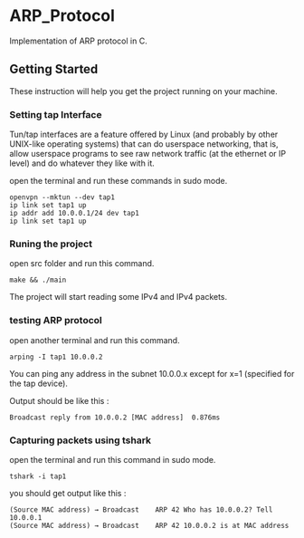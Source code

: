 # ARP_Protocol

Implementation of ARP protocol in C.

## Getting Started

These instruction will help you get the project running on your machine.

### Setting tap Interface

Tun/tap interfaces are a feature offered by Linux (and probably by other UNIX-like operating systems) that can do userspace networking,
that is, allow userspace programs to see raw network traffic (at the ethernet or IP level) and do whatever they like with it.

open the terminal and run these commands in sudo mode.

```
openvpn --mktun --dev tap1
ip link set tap1 up
ip addr add 10.0.0.1/24 dev tap1
ip link set tap1 up
```

### Runing the project

open src folder and run this command.

```
make && ./main
```

The project will start reading some IPv4 and IPv4 packets.

### testing ARP protocol

open another terminal and run this command.


```
arping -I tap1 10.0.0.2
```

You can ping any address in the subnet 10.0.0.x except for x=1 (specified for the tap device).

Output should be like this :

```
Broadcast reply from 10.0.0.2 [MAC address]  0.876ms
```
### Capturing packets using tshark

open the terminal and run this command in sudo mode.

```
tshark -i tap1
```

you should get output like this :

```
(Source MAC address) → Broadcast    ARP 42 Who has 10.0.0.2? Tell 10.0.0.1
(Source MAC address) → Broadcast    ARP 42 10.0.0.2 is at MAC address
```
